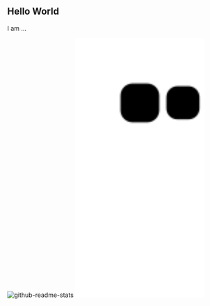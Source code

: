 ## Hello World

I am ...

<picture>
  <source media="(prefers-color-scheme: dark)" srcset="https://github-readme-stats.vercel.app/api?username=Mahmoud821&show_icons=true&hide_border=true&hide=contribs&theme=github_dark">
  <source media="(prefers-color-scheme: light)" srcset="https://github-readme-stats.vercel.app/api?username=Mahmoud821&show_icons=true&hide_border=true&hide=contribs&theme=vue">
  <img width='40%' alt="github-readme-stats" src="https://github-readme-stats.vercel.app/api?username=typio&show_icons=true&hide_border=true&hide=contribs&theme=vue">
</picture>

<picture>
  <source media="(prefers-color-scheme: dark)" srcset="https://github.com/Mahmoud821/Mahmoud821/blob/output/github-contribution-grid-snake.svg">
  <source media="(prefers-color-scheme: light)" srcset="https://github.com/Mahmoud821/Mahmoud821/blob/output/github-contribution-grid-snake.svg">
  <img width='59%'  alt="github contribution grid snake animation" src="https://github.com/Mahmoud821/Mahmoud821/blob/output/github-contribution-grid-snake.svg">
</picture>

